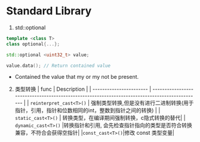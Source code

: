 
# Standard Library

1. std::optional
```cpp
template <class T>
class optional{...};

std::optional <uint32_t> value;

value.data(); // Return contained value

```
- Contained the  value that my or my not be present.

2. 类型转换
| func                    | Description                                                                                    |
| ----------------------- | ---------------------------------------------------------------------------------------------- |
| `reinterpret_cast<T>()` | 强制类型转换,但是没有进行二进制转换(用于指针，引用，指针和位数相同的int，整数到指针之间的转换) | 
| `static_cast<T>()` | 转换类型，在编译期间强制转换，c隐式转换的替代|
| `dynamic_cast<T>()` |转换指针和引用, 会先检查指针指向的类型是否符合转换兼容，不符合会获得空指针|
|`const_cast<T>()`|修改 const 类型变量|



